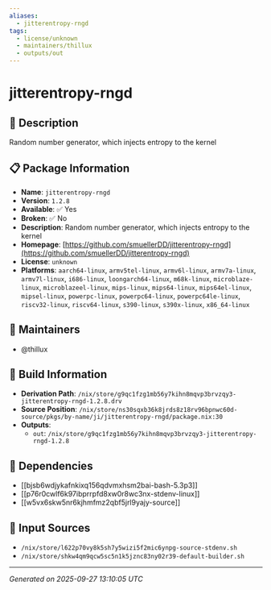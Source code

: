 ```yaml
---
aliases:
  - jitterentropy-rngd
tags:
  - license/unknown
  - maintainers/thillux
  - outputs/out
---
```


# jitterentropy-rngd

## 📝 Description

Random number generator, which injects entropy to the kernel

## 📋 Package Information

- **Name**: `jitterentropy-rngd`
- **Version**: `1.2.8`
- **Available**: ✅ Yes
- **Broken**: ✅ No
- **Description**: Random number generator, which injects entropy to the kernel
- **Homepage**: [https://github.com/smuellerDD/jitterentropy-rngd](https://github.com/smuellerDD/jitterentropy-rngd)
- **License**: `unknown`
- **Platforms**: `aarch64-linux`, `armv5tel-linux`, `armv6l-linux`, `armv7a-linux`, `armv7l-linux`, `i686-linux`, `loongarch64-linux`, `m68k-linux`, `microblaze-linux`, `microblazeel-linux`, `mips-linux`, `mips64-linux`, `mips64el-linux`, `mipsel-linux`, `powerpc-linux`, `powerpc64-linux`, `powerpc64le-linux`, `riscv32-linux`, `riscv64-linux`, `s390-linux`, `s390x-linux`, `x86_64-linux`
## 👥 Maintainers

- @thillux


## 🔧 Build Information

- **Derivation Path**: `/nix/store/g9qc1fzg1mb56y7kihn8mqvp3brvzqy3-jitterentropy-rngd-1.2.8.drv`
- **Source Position**: `/nix/store/ns30sqxb36k8jrds8z18rv96bpnwc60d-source/pkgs/by-name/ji/jitterentropy-rngd/package.nix:30`
- **Outputs**:
  - `out`:  `/nix/store/g9qc1fzg1mb56y7kihn8mqvp3brvzqy3-jitterentropy-rngd-1.2.8`

## 🔗 Dependencies

- [[bjsb6wdjykafnkixq156qdvmxhsm2bai-bash-5.3p3]]
- [[p76r0cwlf6k97ibprrpfd8xw0r8wc3nx-stdenv-linux]]
- [[w5vx6skw5nr6kjhmfmz2qbf5jrl9yajy-source]]

## 📁 Input Sources

- `/nix/store/l622p70vy8k5sh7y5wizi5f2mic6ynpg-source-stdenv.sh`
- `/nix/store/shkw4qm9qcw5sc5n1k5jznc83ny02r39-default-builder.sh`

---
*Generated on 2025-09-27 13:10:05 UTC*

